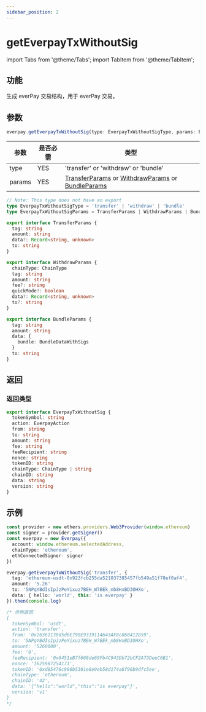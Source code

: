 ```yaml
---
sidebar_position: 2
---
```


# getEverpayTxWithoutSig

import Tabs from '@theme/Tabs';
import TabItem from '@theme/TabItem';

## 功能

生成 everPay 交易结构，用于 everPay 交易。

## 参数

```ts
everpay.getEverpayTxWithoutSig(type: EverpayTxWithoutSigType, params: EverpayTxWithoutSigParams):EverpayTxWithoutSig
```

<Tabs>
<TabItem value="field" label="参数" default>

|参数|是否必需|类型|
|---|---|---|
|type|YES|'transfer' or 'withdraw' or 'bundle'|
|params|YES|[TransferParams](../types#transferparams) or [WithdrawParams](../types#withdrawparams) or [BundleParams](../types#bundleparams)|

</TabItem>
<TabItem value="type" label="类型">

```ts
// Note: This type does not have an export
type EverpayTxWithoutSigType = 'transfer' | 'withdraw' | 'bundle'
type EverpayTxWithoutSigParams = TransferParams | WithdrawParams | BundleParams

export interface TransferParams {
  tag: string
  amount: string
  data?: Record<string, unknown>
  to: string
}

export interface WithdrawParams {
  chainType: ChainType
  tag: string
  amount: string
  fee?: string
  quickMode?: boolean
  data?: Record<string, unknown>
  to?: string
}

export interface BundleParams {
  tag: string
  amount: string
  data: {
    bundle: BundleDataWithSigs
  }
  to: string
}
```

</TabItem>
</Tabs>

## 返回

### 返回类型

```ts
export interface EverpayTxWithoutSig {
  tokenSymbol: string
  action: EverpayAction
  from: string
  to: string
  amount: string
  fee: string
  feeRecipient: string
  nonce: string
  tokenID: string
  chainType: ChainType | string
  chainID: string
  data: string
  version: string
}
```

## 示例

```ts
const provider = new ethers.providers.Web3Provider(window.ethereum)
const signer = provider.getSigner()
const everpay = new Everpay({
  account: window.ethereum.selectedAddress,
  chainType: 'ethereum',
  ethConnectedSigner: signer
})

everpay.getEverpayTxWithoutSig('transfer', {
  tag: 'ethereum-usdt-0x923fcb255da521037385457fb549a51f78ef0af4',
  amount: '5.26'
  to: '5NPqYBdIsIpJzPeYixuz7BEH_W7BEk_mb8HxBD3OHXo',
  data: { hello: 'world', this: 'is everpay' }
}).then(console.log)

/* 示例返回
{
  tokenSymbol: 'usdt',
  action: 'transfer',
  from: '0x26361130d5d6E798E9319114643AF8c868412859',
  to: '5NPqYBdIsIpJzPeYixuz7BEH_W7BEk_mb8HxBD3OHXo',
  amount: '5260000',
  fee: '0',
  feeRecipient: '0x6451eB7f668de69Fb4C943Db72bCF2A73DeeC6B1',
  nonce: '1625987254171',
  tokenID: '0xd85476c906b5301e8e9eb58d174a6f96b9dfc5ee',
  chainType: 'ethereum',
  chainID: '42',
  data: '{"hello":"world","this":"is everpay"}',
  version: 'v1'
}
*/

```
